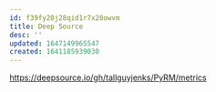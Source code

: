 ```yaml
---
id: f39fy20j28qid1r7x20owvm
title: Deep Source
desc: ''
updated: 1647149965547
created: 1641185939030
---
```


<https://deepsource.io/gh/tallguyjenks/PyRM/metrics>
